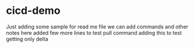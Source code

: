 # cicd-demo
Just adding some sample for read me file
we can add commands and other notes here
added few more lines to test pull command
adding this to test getting only delta
